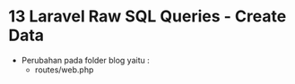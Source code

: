 # 13 Laravel Raw SQL Queries - Create Data

- Perubahan pada folder blog yaitu :     
    - routes/web.php